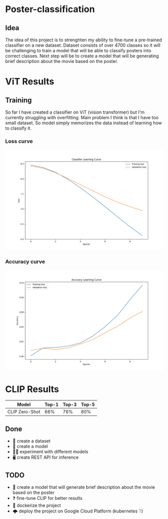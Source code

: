 # Poster-classification

## Idea

The idea of this project is to strenghten my ability to fine-tune a pre-trained classifier on a new dataset.
Dataset consists of over 4700 classes so it will be challenging to train a model that will be able to classify posters into correct classes. Next step will be to create a model that will be generating brief description about the movie based on the poster.
# ViT Results

## Training

So far I have created a classifier on ViT (vision transformer) but I'm currently struggling with overfitting.
Main problem I think is that I have too small dataset. So model simply memorizes the data instead of learning how to classify it.

### Loss curve

![Loss curve](vit/Classfier_Learning_Curve.png?raw=true)

### Accuracy curve

![Accuracy curve](vit/Accuracy_Learning_Curve.png?raw=true)

# CLIP Results

| Model | Top-1 | Top-3 | Top-5 |
| ----- | ----- | ----- | ----- |
| CLIP Zero-Shot   | 66% | 76% | 80% |

## Done

- 📑 create a dataset
- 📎 create a model
- 🧑‍🔬 experiment with different models
- 🖥️ create REST API for inference

## TODO

- 📝 create a model that will generate brief description about the movie based on the poster
- ❓ fine-tune CLIP for better results
- 🐳 dockerize the project
- 🌩️ deploy the project on Google Cloud Platform (kubernetes ❔)
